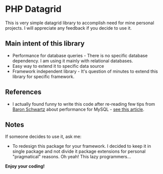 # PHP Datagrid

This is very simple datagrid library to accomplish need for mine personal projects. I will appreciate any feedback if you decide to use it.

## Main intent of this library

- Performance for database queries - There is no specific database dependency. I am using it mainly with relational databases.
- Easy way to extend it to specific data source
- Framework independent library - It's question of minutes to extend this library for specific framework.

## References

- I actually found funny to write this code after re-reading few tips from [Baron Schwartz](https://www.xaprb.com/) about performance for MySQL - [see this article](https://www.infoworld.com/article/3210905/10-essential-performance-tips-for-mysql.html).

## Notes

If someone decides to use it, ask me:

- To redesign this package for your framework. I decided to keep it in single package and not divide it package extensions for personal "pragmatical" reasons. Oh yeah! This lazy programmers... 

**Enjoy your coding!**
